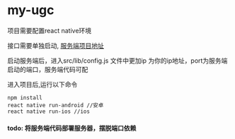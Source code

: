 # my-ugc
项目需要配置react native环境

接口需要单独启动, [服务端项目地址](https://github.com/justyouhappy/ugc-service)

启动服务端后，进入src/lib/config.js 文件中更加ip 为你的ip地址，port为服务端启动的端口，服务端代码可配

进入项目后,运行以下命令

```
npm install
react native run-android //安卓
react native run-ios //ios

```
#### todo: 将服务端代码部署服务器，摆脱端口依赖
